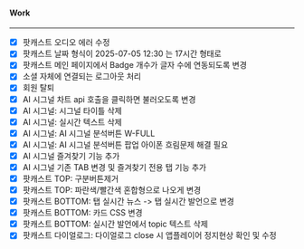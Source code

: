 
#### Work
---
- [x] 팟캐스트 오디오 에러 수정
- [x] 팟캐스트 날짜 형식이 2025-07-05 12:30 는 17시간  형태로
- [x] 팟캐스트 메인 페이지에서 Badge 개수가 글자 수에 연동되도록 변경
- [x] 소셜 자체에 연결되는 로그아웃 처리
- [x] 회원 탈퇴
- [x] AI 시그널 차트 api 호출을 클릭하면 불러오도록 변경
- [x] AI 시그널: 시그널 타이틀 삭제
- [x] AI 시그널: 실시간 텍스트 삭제
- [x] AI 시그널: AI 시그널 분석버튼 W-FULL
- [x] AI 시그널: AI 시그널 분석버튼 팝업 아이폰 흐림문제 해결 필요
- [x] AI 시그널 즐겨찾기 기능 추가
- [x] AI 시그널 기존 TAB 변경 및 즐겨찾기 전용 탭 기능 추가
- [x] 팟캐스트 TOP: 구분버튼제거
- [x] 팟캐스트 TOP: 파란색/빨간색 혼합형으로 나오게 변경
- [x] 팟캐스트 BOTTOM: 탭 실시간 뉴스 -> 탭 실시간 발언으로 변경
- [x] 팟캐스트 BOTTOM: 카드 CSS 변경
- [x] 팟캐스트 BOTTOM: 실시간 발언에서 topic 텍스트 삭제
- [x] 팟캐스트 다이얼로그: 다이얼로그 close 시 앱플레이어 정지현상 확인 및 수정
